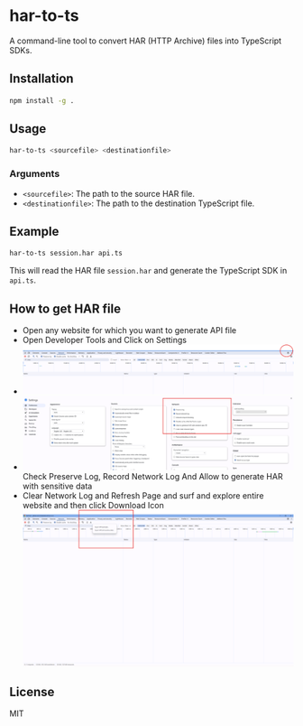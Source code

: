 
# har-to-ts

A command-line tool to convert HAR (HTTP Archive) files into TypeScript SDKs.

## Installation

```bash
npm install -g .
```

## Usage

```bash
har-to-ts <sourcefile> <destinationfile>
```

### Arguments

- `<sourcefile>`: The path to the source HAR file.
- `<destinationfile>`: The path to the destination TypeScript file.

## Example

```bash
har-to-ts session.har api.ts
```

This will read the HAR file `session.har` and generate the TypeScript SDK in `api.ts`.

## How to get HAR file
-  Open any website for which you want to generate API file
-  Open Developer Tools and Click on Settings
-  ![alt text](screenshots/image-1.png)
-  ![alt text](screenshots/image-2.png)
    Check Preserve Log, Record Network Log And Allow to generate HAR with sensitive data
-  Clear Network Log and Refresh Page and surf and explore entire website and then click Download Icon
   ![alt text](screenshots/image-3.png)


## License

MIT
